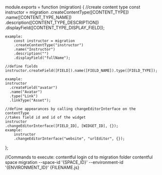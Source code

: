 module.exports = function (migration) {
//create content type
const instructor = migration
.createContentType([CONTENT_TYPE])
.name([CONTENT_TYPE_NAME])
.description([CONTENT_TYPE_DESCRIPTION])
.displayField([CONTENT_TYPE_DISPLAY_FIELD]);

    example:
        const instructor = migration
        .createContentType("instructor")
        .name("Instructor")
        .description("")
        .displayField("fullName");

    //define fields
    instructor.createField([FIELD]).name([FIELD_NAME]).type([FIELD_TYPE]);

    example:
    instructor
      .createField("avatar")
      .name("Avatar")
      .type("Link")
      .linkType("Asset");

    //define appearances by calling changeEditorInterface on the contentType
    //takes field id and id of the widget
    instructor
    .changeEditorInterface([FIELD_ID], [WIDGET_ID], {});
    example:
        instructor
        .changeEditorInterface("website", "urlEditor", {});

};

//Commands to execute:
contentful login
cd to migration folder
contentful space migration --space-id '{SPACE_ID}' --environment-id '{ENVIRONMENT_ID}' {FILENAME.js}
